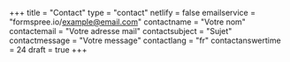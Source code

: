 +++
title = "Contact"
type = "contact"
netlify = false
emailservice = "formspree.io/example@email.com"
contactname = "Votre nom"
contactemail = "Votre adresse mail"
contactsubject = "Sujet"
contactmessage = "Votre message"
contactlang = "fr"
contactanswertime = 24
draft = true
+++
